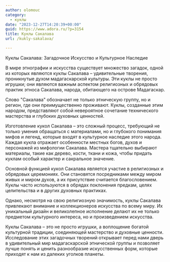 ```yaml
---
author: olomouc
category:
  - куклы
date: "2023-12-27T14:20:39+00:00"
guid: https://www.adora.ru/?p=3154
title: Куклы Сакалава
url: /kukly-sakalava/

---
```

Куклы Сакалава: Загадочное Искусство и Культурное Наследие

В мире этнографии и искусства существует множество загадок, одной из которых являются куклы Сакалава – удивительные творения, проникнутые духом мадагаскарской культуры. Эти куклы не просто игрушки; они являются важным аспектом религиозных и обрядовых практик этноса Сакалава, народа, обитающего на острове Мадагаскар.

Слово "Сакалава" обозначает не только этническую группу, но и регион, где они преимущественно проживают. Куклы, созданные этим народом, представляют собой невероятное сочетание технического мастерства и глубоких духовных ценностей.

Изготовление кукол Сакалава – это сложный процесс, требующий не только умения обращаться с материалами, но и глубокого понимания мифов и легенд, которые входят в культурное наследие этого народа. Каждая кукла отражает особенности местных богов, духов и персонажей из мифологии Сакалава. Мастера тщательно выбирают материалы, такие как дерево, кости, ткани и кожа, чтобы придать куклам особый характер и сакральное значение.

Основной функцией кукол Сакалава является участие в религиозных и обрядовых церемониях. Они становятся посредниками между миром живых и миром духов, а их присутствие считается благословением. Куклы часто используются в обрядах поклонения предкам, целях целительства и в других духовных практиках.

Однако, несмотря на свою религиозную значимость, куклы Сакалава привлекают внимание и коллекционеров искусства по всему миру. Их уникальный дизайн и великолепное исполнение делают их не только предметом культурного интереса, но и произведением искусства.

Куклы Сакалава – это не просто игрушки, а воплощение богатой культурной традиции, соединяющей мастерство и духовные ценности. Исследование этих загадочных творений открывает перед нами дверь в удивительный мир мадагаскарской этнической группы и позволяет лучше понять и ценить разнообразие искусственных форм, которые приходят к нам из далеких уголков планеты.
